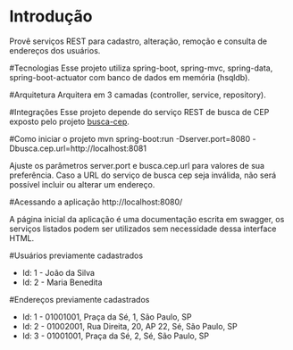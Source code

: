 # Introdução
Provê serviços REST para cadastro, alteração, remoção e consulta de endereços dos usuários.

#Tecnologias
Esse projeto utiliza spring-boot, spring-mvc, spring-data, spring-boot-actuator com banco de dados em memória (hsqldb).

#Arquitetura
Arquitera em 3 camadas (controller, service, repository).

#Integrações
Esse projeto depende do serviço REST de busca de CEP exposto pelo projeto [busca-cep](https://github.com/ignacio83/busca-cep).

#Como iniciar o projeto
mvn spring-boot:run -Dserver.port=8080 -Dbusca.cep.url=http://localhost:8081

Ajuste os parâmetros server.port e busca.cep.url para valores de sua preferência. Caso a URL do serviço de busca cep seja inválida, não será possível
incluir ou alterar um endereço.

#Acessando a aplicação
http://localhost:8080/

A página inicial da aplicação é uma documentação escrita em swagger, os serviços listados podem ser utilizados sem
necessidade dessa interface HTML.

#Usuários previamente cadastrados
* Id: 1 - João da Silva
* Id: 2 - Maria Benedita

#Endereços previamente cadastrados
* Id: 1 - 01001001, Praça da Sé, 1, São Paulo, SP
* Id: 2 - 01002001, Rua Direita, 20, AP 22, Sé, São Paulo, SP
* Id: 3 - 01001001, Praça da Sé, 2, Sé, São Paulo, SP